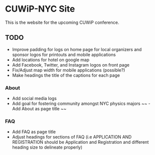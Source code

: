 # CUWiP-NYC Site

This is the website for the upcoming CUWiP conference.

## TODO

- Improve padding for logs on home page for local organizers and sponsor logos
  for printouts and mobile applications 
- Add locations for hotel on google map 
- Add Facebook, Twitter, and Instagram logos on front page
- Fix/Adjust map width for mobile applications (possible?) 
- Make headings the title of the captions for each page 

### About 
- Add social media logs
- Add goal for fostering community amongst NYC physics majors
~~ - Add About as page title ~~  

### FAQ
- Add FAQ as page title 
- Adjust headings for sections of FAQ (i.e APPLICATION AND REGISTRATION should
  be Application and Registration and different heading size to delineate
properly)  
